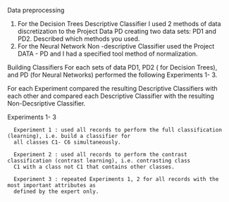 
Data preprocessing

  1. For the Decision Trees Descriptive Classifier I used 2 methods of data discretization to the Project
     Data PD creating two data sets: PD1 and PD2. Described which methods you used.
  2. For the Neural Network Non -descriptive Classifier used the Project DATA - PD and I had a specified tool
     method of normalization.

Building Classifiers
  For each sets of data PD1, PD2 ( for Decision Trees), and PD (for Neural Networks) performed the
  following Experiments 1- 3.

  For each Experiment compared the resulting Descriptive Classifiers with each other and compared
  each Descriptive Classifier with the resulting Non-Decsriptive Classifier.

  Experiments 1- 3
      
      Experiment 1 : used all records to perform the full classification (learning), i.e. build a classifier for
      all classes C1- C6 simultaneously.
      
      Experiment 2 : used all records to perform the contrast classification (contrast learning), i.e. contrasting class 
      C1 with a class not C1 that contains other classes.
      
      Experiment 3 : repeated Experiments 1, 2 for all records with the most important attributes as
      defined by the expert only.
